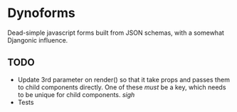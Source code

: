 Dynoforms
=========

Dead-simple javascript forms built from JSON schemas, with a somewhat Djangonic influence.

TODO
----

- Update 3rd parameter on render() so that it take props and passes them to
  child components directly. One of these *must* be a key, which needs to be
  unique for child components. *sigh*
- Tests
